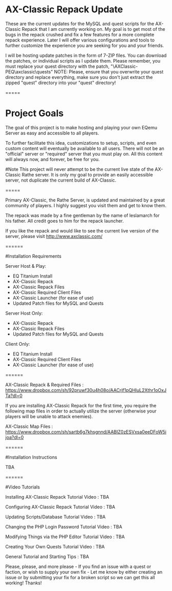 # AX-Classic Repack Update

These are the current updates for the MySQL and quest scripts for the AX-Classic Repack that I am currently working on.  My goal is to get most of the bugs in the repack crushed and fix a few features for a more complete repack experience.  Later I will offer various configurations and tools to further customize the experience you are seeking for you and your friends.

I will be hosting update patches in the form of 7-ZIP files.  You can download the patches, or individual scripts as I update them.  Please remember, you must replace your quest directory with the patch, "\AXClassic-PEQ\axclassic\quests" NOTE: Please, ensure that you overwrite your quest directory and replace everything, make sure you don't just extract the zipped "quest" directory into your "quest" directory!

=====

# Project Goals

The goal of this project is to make hosting and playing your own EQemu Server as easy and accessible to all players.

To further facilitate this idea, customizations to setup, scripts, and even custom content will eventually be available to all users.  There will not be an "official" server or "required" server that you must play on.  All this content will always now, and forever, be free for you.

#Note
This project will never attempt to be the current live state of the AX-Classic Rathe server.  It is only my goal to provide an easily accessible server, not duplicate the current build of AX-Classic.

=====

Primary AX-Classic, the Rathe Server, is updated and maintained by a great community of players.  I highly suggest you visit them and get to know them.

The repack was made by a fine gentleman by the name of leslamarch for his father.  All credit goes to him for the repack launcher. 

If you like the repack and would like to see the current live version of the server, please visit http://www.axclassic.com/

======

#Installation Requirements

Server Host & Play:
- EQ Titanium Install
- AX-Classic Repack
- AX-Classic Repack Files
- AX-Classic Required Client Files
- AX-Classic Launcher (for ease of use)
- Updated Patch files for MySQL and Quests

Server Host Only:
- AX-Classic Repack
- AX-Classic Repack Files
- Updated Patch files for MySQL and Quests

Client Only:
- EQ Titanium Install
- AX-Classic Required Client Files
- AX-Classic Launcher (for ease of use)

======

AX-Classic Repack & Required Files : https://www.dropbox.com/sh/92pruwf30u4h08o/AACrjf1pQHIuL2Xthr1oOxJTa?dl=0

If you are installing AX-Classic Repack for the first time, you require the following map files in order to actually utilize the server (otherwise your players will be unable to attack enemies).

AX-Classic Map Files : https://www.dropbox.com/sh/sartb6g7khsgnnd/AABIZ0zESVxsa0eeDFoW5ijoa?dl=0

======

#Installation Instructions

TBA

======

#Video Tutorials

Installing AX-Classic Repack Tutorial Video : TBA

Configuring AX-Classic Repack Tutorial Video : TBA

Updating Scripts/Database Tutorial Video : TBA

Changing the PHP Login Password Tutorial Video : TBA

Modifying Things via the PHP Editor Tutorial Video : TBA

Creating Your Own Quests Tutorial Video : TBA

General Tutorial and Starting Tips : TBA

Please, please, and more please - If you find an issue with a quest or faction, or wish to supply your own fix - Let me know by either creating an issue or by submitting your fix for a broken script so we can get this all working!  Thanks!